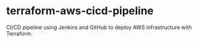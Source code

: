 # terraform-aws-cicd-pipeline
CI/CD pipeline using Jenkins and GitHub to deploy AWS infrastructure with Terraform.
